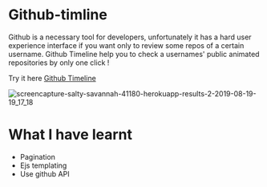 # Github-timline

Github is a necessary tool for developers, unfortunately it has a hard user experience interface if you want only to review some repos of a certain username. Github Timeline help you to check a usernames' public animated repositories by only one click ! 

Try it here [Github Timeline](https://salty-savannah-41180.herokuapp.com/) 


![screencapture-salty-savannah-41180-herokuapp-results-2-2019-08-19-19_17_18](https://user-images.githubusercontent.com/31357623/63285751-c830f980-c2b6-11e9-8584-913632f1d767.png)


# What I have learnt 
- Pagination 
- Ejs templating 
- Use github API

